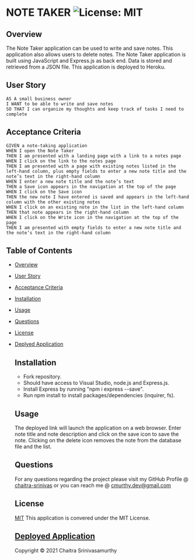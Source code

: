 # NOTE TAKER ![License: MIT](https://img.shields.io/badge/License-MIT-yellow.svg)
## Overview

The Note Taker application can be used to write and save notes. This application also allows users to delete notes. The Note Taker application is built using JavaScript and Express.js as back end. Data is stored and retrieved from a JSON file. This application is deployed to Heroku.

## User Story
```
AS A small business owner
I WANT to be able to write and save notes
SO THAT I can organize my thoughts and keep track of tasks I need to complete
```
## Acceptance Criteria
```
GIVEN a note-taking application
WHEN I open the Note Taker
THEN I am presented with a landing page with a link to a notes page
WHEN I click on the link to the notes page
THEN I am presented with a page with existing notes listed in the left-hand column, plus empty fields to enter a new note title and the note’s text in the right-hand column
WHEN I enter a new note title and the note’s text
THEN a Save icon appears in the navigation at the top of the page
WHEN I click on the Save icon
THEN the new note I have entered is saved and appears in the left-hand column with the other existing notes
WHEN I click on an existing note in the list in the left-hand column
THEN that note appears in the right-hand column
WHEN I click on the Write icon in the navigation at the top of the page
THEN I am presented with empty fields to enter a new note title and the note’s text in the right-hand column

```

## Table of Contents

- [Overview](#overview)
- [User Story](#user-story)
- [Acceptance Criteria](#acceptance-criteria)
- [Installation](#installation)
- [Usage](#usage)
- [Questions](#questions)
- [License](#license)
- [Deplyed Application](#deployed-application)
    ## Installation
   - Fork repository.
   - Should have access to Visual Studio, node.js and Express.js.
   - Install Express by running "npm i express --save".
   - Run npm install to install packages/dependencies (inquirer, fs).
   
    ## Usage
    
    The deployed link will launch the application on a web browser. Enter note title and note description and click on the save icon to save the note. Clicking on the delete icon removes the note from the database file and the list.
   
   
    ## Questions
    For any questions regarding the project please visit my 
    GitHub Profile @ 
    [chaitra-srinivas](https://github.com/dfdfgfd)
    or you can reach me @ cmurthy.dev@gmail.com
    
    ## License
    [MIT](https://opensource.org/licenses/MIT)
    This application is convered under the MIT License.
    

    ## [Deployed Application](https://heroku-notes-taker.herokuapp.com/)


    Copyright © 2021 Chaitra Srinivasamurthy 
    